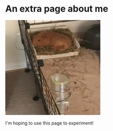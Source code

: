 # An extra page about me

<img src="IMG_9719.jpeg" width="300" height="300"> 

I'm hoping to use this page to experiment!
